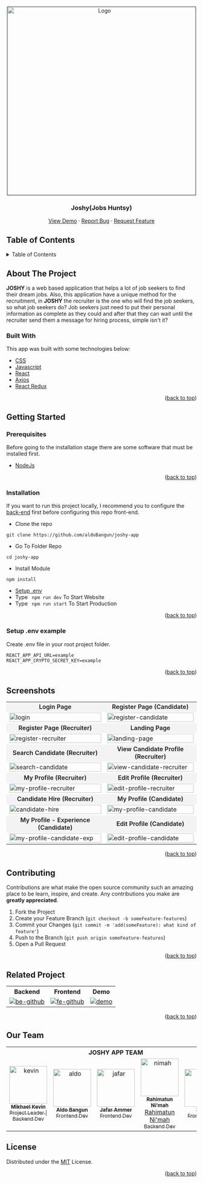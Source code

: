 <div id="top"></div>

<!-- PROJECT LOGO -->
<br />
<div align="center">
  <a href="">
    <img src="https://res.cloudinary.com/nocturncloud/image/upload/v1662380511/joshy-app/README/Landing_Hero_b6v6qj.png" alt="Logo" width="500px">
  </a>

  <h3 align="center">Joshy(Jobs Huntsy)</h3>

  <p align="center">
    <a href="#">View Demo</a>
    ·
    <a href="https://github.com/aldoBangun/joshy-app/issues">Report Bug</a>
    ·
    <a href="https://github.com/aldoBangun/joshy-app/issues">Request Feature</a>
  </p>
</div>

<!-- TABLE OF CONTENTS -->

## Table of Contents

<details>
  <summary>Table of Contents</summary>
  <ol>
    <li>
      <a href="#about-the-project">About The Project</a>
      <ul>
        <li><a href="#built-with">Built With</a></li>
      </ul>
    </li>
    <li>
      <a href="#getting-started">Getting Started</a>
      <ul>
        <li><a href="#prerequisites">Prerequisites</a></li>
        <li><a href="#installation">Installation</a></li>
        <li><a href="#setup-env-example">Setup .env example</a></li>
      </ul>
    </li>
    <li><a href="#screenshoots">Screenshots</a></li>
    <li><a href="#contributing">Contributing</a></li>
    <li><a href="#related-project">Related Project</a></li>
    <li><a href="#our-team">Contact</a></li>
    <li><a href="#license">License</a></li>
  </ol>
</details>

<!-- ABOUT THE PROJECT -->

## About The Project

**JOSHY** is a web based application that helps a lot of job seekers to find their dream jobs. Also, this application have a unique method for the recruitment, in **JOSHY** the recruiter is the one who will find the job seekers, so what job seekers do? Job seekers just need to put their personal information as complete as they could and after that they can wait until the recruiter send them a message for hiring process, simple isn't it?

### Built With

This app was built with some technologies below:

- [CSS](https://developer.mozilla.org/en-US/docs/Web/CSS)
- [Javascript](https://www.javascript.com/)
- [React](https://reactjs.org/)
- [Axios](https://axios-http.com/)
- [React Redux](https://react-redux.js.org/introduction/getting-started)

<p align="right">(<a href="#top">back to top</a>)</p>

<!-- GETTING STARTED -->

## Getting Started

### Prerequisites

Before going to the installation stage there are some software that must be installed first.

- [NodeJs](https://nodejs.org/en/download/)

<p align="right">(<a href="#top">back to top</a>)</p>

### Installation

If you want to run this project locally, I recommend you to configure the [back-end](https://github.com/mikhaelkevin/joshy-back-end/tree/deployment) first before configuring this repo front-end.

- Clone the repo

```
git clone https://github.com/aldoBangun/joshy-app
```

- Go To Folder Repo

```
cd joshy-app
```

- Install Module

```
npm install
```

- <a href="#setup-env">Setup .env</a>
- Type ` npm run dev` To Start Website
- Type ` npm run start` To Start Production

<p align="right">(<a href="#top">back to top</a>)</p>

### Setup .env example

Create .env file in your root project folder.

```
REACT_APP_API_URL=example
REACT_APP_CRYPTO_SECRET_KEY=example
```

<p align="right">(<a href="#top">back to top</a>)</p>

## Screenshots

<p align="center" display=flex>
   
<table>
<tr>
    <td style='text-align: center; background-color: #6661; font-weight: 600'>Login Page</td>
    <td style='text-align: center; background-color: #6661; font-weight: 600'>Register Page (Candidate)</td>
  </tr>
  <tr>
    <td><image src="https://res.cloudinary.com/nocturncloud/image/upload/v1662378007/joshy-app/README/Login_awmrf7.png" alt="login" width=100%></td>
    <td><image src="https://res.cloudinary.com/nocturncloud/image/upload/v1662378008/joshy-app/README/Register_Candidate_m7zujh.png" alt ="register-candidate" width=100%/></td>
  </tr>
   <tr>
    <td style='text-align: center; background-color: #6661; font-weight: 600'>Register Page (Recruiter)</td>
    <td style='text-align: center; background-color: #6661; font-weight: 600'>Landing Page</td>
  </tr>
  <tr>
    <td><image src="https://res.cloudinary.com/nocturncloud/image/upload/v1662378008/joshy-app/README/Register_Recruiter_fjqz6v.png" alt="register-recruiter" width=100%></td>
    <td><image src="https://res.cloudinary.com/nocturncloud/image/upload/v1662378009/joshy-app/README/Landing_Page_aybzvv.png" alt="landing-page" width=100%/></td>
  </tr>
  <tr>
    <td style='text-align: center; background-color: #6661; font-weight: 600'>Search Candidate (Recruiter)</td>
    <td style='text-align: center; background-color: #6661; font-weight: 600'>View Candidate Profile (Recruiter)</td>
  </tr>
  <tr>
    <td><image src="https://res.cloudinary.com/nocturncloud/image/upload/v1662378008/joshy-app/README/Search_candidate_jp7m6n.png" alt="search-candidate" width=100%></td>
    <td><image src="https://res.cloudinary.com/nocturncloud/image/upload/v1662378008/joshy-app/README/Recruiter_View_Candidate_Profile_lgzz3t.png" alt="view-candidate-recruiter" width=100%/></td>
  </tr>
  <tr>
    <td style='text-align: center; background-color: #6661; font-weight: 600'>My Profile (Recruiter)</td>
    <td style='text-align: center; background-color: #6661; font-weight: 600'>Edit Profile (Recruiter)</td>
  </tr>
  <tr>
    <td><image src="https://res.cloudinary.com/nocturncloud/image/upload/v1662378007/joshy-app/README/Profile_Company_puuhus.png" alt="my-profile-recruiter" width=100%></td>
    <td><image src="https://res.cloudinary.com/nocturncloud/image/upload/v1662379979/joshy-app/README/Edit_Profile_Recruiter_cuhgjk.png" alt="edit-profile-recruiter" width=100%></td>
  </tr>
  <tr>
    <td style='text-align: center; background-color: #6661; font-weight: 600'>Candidate Hire (Recruiter)</td>
    <td style='text-align: center; background-color: #6661; font-weight: 600'>My Profile (Candidate)</td>
  </tr>
  <tr>
    <td><image src="#" alt="candidate-hire" width=100%></td>
    <td><image src="https://res.cloudinary.com/nocturncloud/image/upload/v1662378007/joshy-app/README/Profile_Candidate_k5eh0y.png" alt="my-profile-candidate" width=100%></td>
  </tr>
  <tr>
  <td style='text-align: center; background-color: #6661; font-weight: 600'>My Profile - Experience (Candidate)</td>
  <td style='text-align: center; background-color: #6661; font-weight: 600'>Edit Profile (Candidate)</td>
  </tr>
  <tr>
  <td><image src="https://res.cloudinary.com/nocturncloud/image/upload/v1662378007/joshy-app/README/Profile_Candidate_Exp_wokjpm.png" alt="my-profile-candidate-exp" width=100%></td>
  <td><image src="https://res.cloudinary.com/nocturncloud/image/upload/v1662379979/joshy-app/README/Edit_Profile_Candidate_c2u7kx.png" alt="edit-profile-candidate" width=100%></td>
  </tr>
</table>
      
</p>
<p align="right">(<a href="#top">back to top</a>)</p>

## Contributing

Contributions are what make the open source community such an amazing place to be learn, inspire, and create. Any contributions you make are **greatly appreciated**.

1. Fork the Project
2. Create your Feature Branch (`git checkout -b someFeature-features`)
3. Commit your Changes (`git commit -m 'add(someFeature): what kind of feature'`)
4. Push to the Branch (`git push origin someFeature-features`)
5. Open a Pull Request

<p align="right">(<a href="#top">back to top</a>)</p>

## Related Project

<center>
<table> 
    <tr>
    <th>Backend</th>
    <th>Frontend</th>
    <th>Demo</th>
    </tr>
    <tr>
    <td>
    <a href="https://github.com/mikhaelkevin/joshy-back-end"> 
    <img src="https://img.shields.io/badge/github-%23121011.svg?style=for-the-badge&logo=github&logoColor=white" alt="be-github"/>
    </a>
    </td>
    <td> 
    <a href="https://github.com/aldoBangun/joshy-app"> 
    <img src="https://img.shields.io/badge/github-%23121011.svg?style=for-the-badge&logo=github&logoColor=white" alt="fe-github">
    <a/>
    </td>
    <td> 
    <a href="#"> 
    <img src="https://img.shields.io/badge/Firebase-039BE5?style=for-the-badge&logo=Firebase&logoColor=white" alt="demo">
    <a/>
    </td>
    </tr>
</table>
</center>

<p align="right">(<a href="#top">back to top</a>)</p>

## Our Team

<center>
  <table>
  <tr>
  <th colspan=5>
    <b>JOSHY APP TEAM</b>
  </th>
  </tr>
    <tr>
      <td align="center">
        <a href="https://github.com/mikhaelkevin">
          <img width="100" src="https://avatars.githubusercontent.com/u/102899084?s=400&u=618d13a4fa77ad80e7a2cb9349c250aef1be6e2f&v=4" alt="kevin"><br/>
          <sub><b>Mikhael Kevin</b></sub> <br/>
          <sub>Project Leader | Backend Dev</sub>
        </a>
      </td>
      <td align="center">
        <a href="https://github.com/aldoBangun">
          <img width="100" src="https://avatars.githubusercontent.com/u/58449615?v=4" alt="aldo"><br/>
          <sub><b>Aldo Bangun</b></sub> <br/>
          <sub>Frontend Dev</sub>
        </a>
      </td>
      <td align="center">
        <a href="https://github.com/Jafarammer">
          <img width="100" src="https://avatars.githubusercontent.com/u/73752464?v=4" alt="jafar"><br/>
          <sub><b>Jafar Ammer</b></sub> <br/>
          <sub>Frontend Dev</sub>
        </a>
      </td>
      <td align="center">
        <a href="https://github.com/rahimatunnimah">
          <img width="100" src="https://avatars.githubusercontent.com/u/59507749?v=4" alt="nimah"><br/>
          <sub><b>Rahimatun Ni'mah</b></sub> <br/>Rahimatun Ni'mah
          <sub>Backend Dev</sub>
        </a>
      </td>
      <td align="center">
        <a href="https://github.com/VerdyNordsten">
          <img width="100" src="https://avatars.githubusercontent.com/u/51946708?v=4" alt="verdy"><br/>
          <sub><b>Verdy</b></sub> <br/>
          <sub>Frontend Dev</sub>
        </a>
      </td>
    </tr>
  </table>
</center>

## License

Distributed under the [MIT](/LICENSE) License.

<p align="right">(<a href="#top">back to top</a>)</p>
